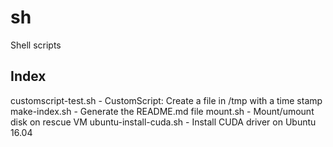 # sh
Shell scripts
## Index
customscript-test.sh - CustomScript: Create a file in /tmp with a time stamp
make-index.sh - Generate the README.md file
mount.sh - Mount/umount disk on rescue VM
ubuntu-install-cuda.sh - Install CUDA driver on Ubuntu 16.04
